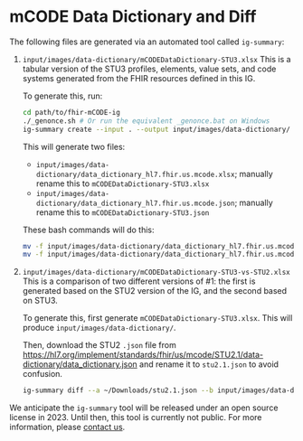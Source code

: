 # mCODE Data Dictionary and Diff

The following files are generated via an automated tool called `ig-summary`:

1. `input/images/data-dictionary/mCODEDataDictionary-STU3.xlsx`
   This is a tabular version of the STU3 profiles, elements, value sets, and code systems generated from the FHIR resources defined in this IG.

   To generate this, run:

   ```bash
   cd path/to/fhir-mCODE-ig
   ./_genonce.sh # Or run the equivalent _genonce.bat on Windows
   ig-summary create --input . --output input/images/data-dictionary/ --settings data-dictionary/settings.yaml
   ```

   This will generate two files:

   - `input/images/data-dictionary/data_dictionary_hl7.fhir.us.mcode.xlsx`; manually rename this to `mCODEDataDictionary-STU3.xlsx`
   - `input/images/data-dictionary/data_dictionary_hl7.fhir.us.mcode.json`; manually rename this to `mCODEDataDictionary-STU3.json`

   These bash commands will do this:

   ```bash
   mv -f input/images/data-dictionary/data_dictionary_hl7.fhir.us.mcode.xlsx input/images/data-dictionary/mCODEDataDictionary-STU3.xlsx
   mv -f input/images/data-dictionary/data_dictionary_hl7.fhir.us.mcode.json input/images/data-dictionary/mCODEDataDictionary-STU3.json
   ```

2. `input/images/data-dictionary/mCODEDataDictionary-STU3-vs-STU2.xlsx`
   This is a comparison of two different versions of #1: the first is generated based on the STU2 version of the IG, and the second based on STU3.

   To generate this, first generate `mCODEDataDictionary-STU3.xlsx`. This will produce `input/images/data-dictionary/`.

   Then, download the STU2 `.json` file from <https://hl7.org/implement/standards/fhir/us/mcode/STU2.1/data-dictionary/data_dictionary.json> and rename it to `stu2.1.json` to avoid confusion.

   ```bash
   ig-summary diff --a ~/Downloads/stu2.1.json --b input/images/data-dictionary/mCODEDataDictionary-STU3.json --settings data-dictionary/diff_settings.yaml --output input/images/data-dictionary/
   ```

We anticipate the `ig-summary` tool will be released under an open source license in 2023. Until then, this tool is currently not public. For more information, please [contact us](https://chat.fhir.org/#narrow/pm-with/322501).
